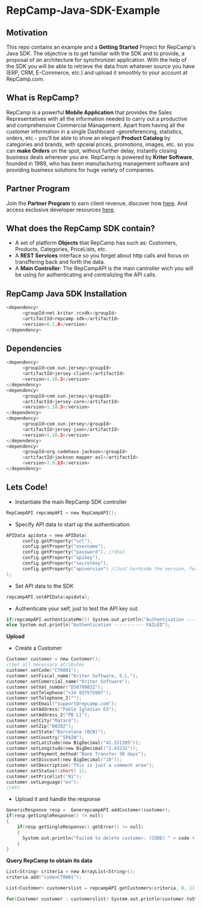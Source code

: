 # RepCamp-Java-SDK-Example

## Motivation
This repo contains an example and a **Getting Started** Project for RepCamp's Java SDK. The objective is to get familiar with the SDK and to provide, a proposal of an architecture for synchronizer application. With the help of the SDK you will be able to retrieve the data from whatever source you have (ERP, CRM, E-Commerce, etc.) and upload it smoothly to your account at RepCamp.com. 

## What is RepCamp?
RepCamp is a powerful **Mobile Application** that provides the Sales Representatives with all the information needed to carry out a productive and comprehensive Commercial Management. Apart from having all the customer information in a single Dashboard -georeferencing, statistics, orders, etc.- you’ll be able to show an elegant **Product Catalog** by categories and brands, with spceial prices, promotions, images, etc. so you can **make Orders** on the spot, without further delay, instantly closing business deals wherever you are. RepCamp is powered by **Kriter Software**, founded in 1989, who has been manufacturing management software and providing business solutions for huge variety of companies.

## Partner Program
Join the **Partner Program** to earn client revenue, discover how [here](http://www.repcamp.com/en/partner).
And access exclusive developer resources [here](http://developers.repcamp.com).

## What does the RepCamp SDK contain?
- A set of platform **Objects** that RepCamp has such as: Customers, Products, Categories, PriceLists, etc.
- A **REST Services** interface so you forget about http calls and focus on transffering back and forth the data.
- A **Main Controller**: The RepCampAPI is the main cantroller wich you will be using for authenticating and centralizing the API calls.

## RepCamp Java SDK Installation
```c
<dependency>
      <groupId>net.kriter.rcsdk</groupId>
      <artifactId>repcamp-sdk</artifactId>
      <version>0.2.8</version>
</dependency>
```
## Dependencies
```c
<dependency>
      <groupId>com.sun.jersey</groupId>
      <artifactId>jersey-client</artifactId>
      <version>1.18.3</version>
</dependency>
<dependency>
      <groupId>com.sun.jersey</groupId>
      <artifactId>jersey-core</artifactId>
      <version>1.18.3</version>
</dependency>
<dependency>
      <groupId>com.sun.jersey</groupId>
      <artifactId>jersey-json</artifactId>
      <version>1.18.3</version>
</dependency>
<dependency>
      <groupId>org.codehaus.jackson</groupId>
      <artifactId>jackson-mapper-asl</artifactId>
      <version>1.9.13</version>
</dependency>
```
## Lets Code!

- Instantiate the main RepCamp SDK controller
```c
RepCampAPI repcampAPI = new RepCampAPI();
```
- Specify API data to start up the authentication.
```c
APIData apidata = new APIData(
      config.getProperty("url"),
      config.getProperty("username"),
      config.getProperty("password"), //Sha1
      config.getProperty("apikey"),
      config.getProperty("secretkey"),
      config.getProperty("apiversion") //Just hardcode the version, for now is "v1"
);
```
- Set API data to the SDK
```c
repcampAPI.setAPIData(apidata);
```
- Authenticate your self, just to test the API key out.
```c
if(repcampAPI.authenticateMe()) System.out.println("Authentication ----------- OK");
else System.out.println("Authentication ----------- FAILED");
```
**Upload**

- Create a Customer
```c
Customer customer = new Customer();
//Set all necessary atributes
customer.setCode("CT0001");
customer.setFiscal_name("Kriter Software, S.L.");
customer.setComercial_name("Kriter Software");
customer.setVat_number("D58709832");
customer.setTelephone("+34 937575997");
customer.setTelephone_2("");
customer.setEmail("support@repcamp.com");
customer.setAddress("Pablo Iglesias 63");
customer.setAddress_2("PB L1");
customer.setCity("Mataró");
customer.setZip("08302");
customer.setState("Barcelona (BCN)");
customer.setCountry("SPAIN");
customer.setLatitude(new BigDecimal("41.531395"));
customer.setLongitude(new BigDecimal("2.43232"));
customer.setPayment_method("Bank Transfer 30 days");
customer.setDiscount(new BigDecimal("10"));
customer.setDescription("This is just a comment area");
customer.setStatus((short) 1);
customer.setPricelist("01");
customer.setLanguage("en");
//etc.
```
- Upload it and handle the response
```c
GenericResponse resp =  GenerepcampAPI.addCustomer(customer);
if(resp.getSingleResponse() != null)
{
    if(resp.getSingleResponse().getError() != null)
    {
      System.out.println("Failed to delete customer: (CODE) " + code + " Error: " + resp.getSingleResponse().getError());
    }
}
```

**Query RepCamp to obtain its data**

```c
List<String> criteria = new ArrayList<String>();
criteria.add("code=CT0001");

List<Customer> customerslist = repcampAPI.getCustomers(criteria, 0, 1);

for(Customer customer : customerslist) System.out.println(customer.toString());
```
